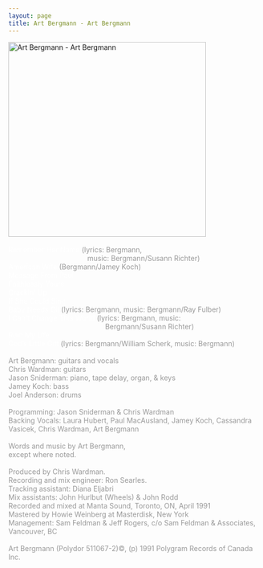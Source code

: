 ```yaml
---
layout: page
title: Art Bergmann - Art Bergmann
---
```

<img src="images/stories/album_covers/album_descriptions/art_bergmann-art_bergmann.jpg" alt="Art Bergmann - Art Bergmann" title="Art Bergmann - Art Bergmann" style="border: 0px solid #000000; width: 394px; height: 388px" width="394" align="bottom" height="388" /><br />
<br />
<span style="color: #ffffff">Remember Her Name</span><span style="color: #999999"> (lyrics: Bergmann, <br />
&nbsp;&nbsp;&nbsp;&nbsp;&nbsp;&nbsp;&nbsp;&nbsp;&nbsp;&nbsp;&nbsp;&nbsp;&nbsp;&nbsp;&nbsp;&nbsp;&nbsp;&nbsp;&nbsp;&nbsp;&nbsp;&nbsp;&nbsp;&nbsp;&nbsp;&nbsp;&nbsp;&nbsp;&nbsp;&nbsp;&nbsp;&nbsp;&nbsp;&nbsp;&nbsp;&nbsp;&nbsp;&nbsp;&nbsp; music: Bergmann/Susann Richter)<br />
</span><span style="color: #ffffff">American Wife</span><span style="color: #999999"> (Bergmann/Jamey Koch)<br />
</span><span style="color: #ffffff">Message From Paul<br />
Faithlessly Yours<br />
Crackin&rsquo; Up<br />
If She Could Sing<br />
Baby Needs Oil</span><span style="color: #999999"> (lyrics: Bergmann, music: Bergmann/Ray Fulber)<br />
</span><span style="color: #999999"><span style="color: #ffffff">I Can&rsquo;t Change This World</span> </span><span style="color: #999999">(lyrics: Bergmann, music: <br />
&nbsp;&nbsp;&nbsp;&nbsp;&nbsp;&nbsp;&nbsp;&nbsp;&nbsp;&nbsp;&nbsp;&nbsp;&nbsp;&nbsp;&nbsp;&nbsp;&nbsp;&nbsp;&nbsp;&nbsp;&nbsp;&nbsp;&nbsp;&nbsp;&nbsp;&nbsp;&nbsp;&nbsp;&nbsp;&nbsp;&nbsp;&nbsp;&nbsp;&nbsp;&nbsp;&nbsp;&nbsp;&nbsp;&nbsp;&nbsp;&nbsp;&nbsp;&nbsp;&nbsp;&nbsp;&nbsp;&nbsp;&nbsp; Bergmann/Susann Richter)<br />
</span><span style="color: #ffffff">Ruin My Life<br />
God&rsquo;s Little Gift</span><span style="color: #999999"><span style="color: #ffffff"> </span>(lyrics: Bergmann/William Scherk, music: Bergmann)<br />
<br />
Art Bergmann: guitars and vocals<br />
Chris Wardman: guitars<br />
Jason Sniderman: piano, tape delay, organ, &amp; keys<br />
Jamey Koch: bass<br />
Joel Anderson: drums<br />
<br />
<span style="color: #999999">Programming</span>: <span style="color: #999999">Jason</span> <span style="color: #999999">Sniderman</span> <span style="color: #999999">&amp; Chris Wardman</span><br />
<span style="color: #c0c0c0"><span style="color: #999999">Backing Vocals: Laura Hubert, Paul MacAusland, Jamey Koch, Cassandra Vasicek, Chris Wardman, Art Bergmann</span><br />
</span><br />
Words and music by Art Bergmann,<br />
except where noted.<br />
<br />
Produced by Chris Wardman. <br />
Recording and mix engineer: Ron Searles.<br />
Tracking assistant: Diana Eljabri<br />
Mix assistants: John Hurlbut (Wheels) &amp; John Rodd<br />
Recorded and mixed at Manta Sound, Toronto, ON, April 1991<br />
Mastered by Howie Weinberg at Masterdisk, New York<br />
Management: Sam Feldman &amp; Jeff Rogers, c/o Sam Feldman &amp; Associates, Vancouver, BC<br />
<br />
Art Bergmann (Polydor 511067-2)&copy;, (p) 1991 Polygram Records of Canada Inc.</span>
